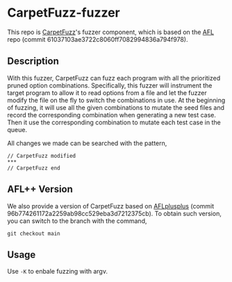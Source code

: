 # CarpetFuzz-fuzzer # 

This repo is [CarpetFuzz](https://github.com/waugustus/CarpetFuzz-fuzzer)'s fuzzer component, which is based on the [AFL](https://github.com/google/AFL) repo (commit 61037103ae3722c8060ff7082994836a794f978).

## Description ##

With this fuzzer, CarpetFuzz can fuzz each program with all the prioritized pruned option combinations. Specifically, this fuzzer will instrument the target program to allow it to read options from a file and let the fuzzer modify the file on the fly to switch the combinations in use. At the beginning of fuzzing, it will use all the given combinations to mutate the seed files and record the corresponding combination when generating a new test case. Then it use the corresponding combination to mutate each test case in the queue.

All changes we made can be searched with the pattern,
```
// CarpetFuzz modified
***
// CarpetFuzz end
```

## AFL++ Version ##

We also provide a version of CarpetFuzz based on [AFLplusplus](https://github.com/AFLplusplus/AFLplusplus) (commit 96b774261172a2259ab98cc529eba3d7212375cb). To obtain such version, you can switch to the branch with the command,

```
git checkout main
```

## Usage

Use `-K` to enbale fuzzing with argv.